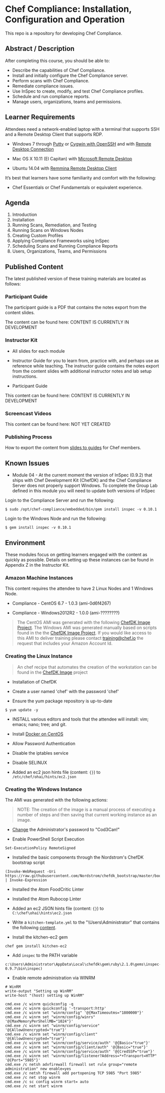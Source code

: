 # Chef Compliance: Installation, Configuration and Operation

This repo is a repository for developing Chef Compliance.

## Abstract / Description

After completing this course, you should be able to:

* Describe the capabilities of Chef Compliance.
* Install and initially configure the Chef Compliance server.
* Perform scans with Chef Compliance.
* Remediate compliance issues.
* Use InSpec to create, modify, and test Chef Compliance profiles.
* Schedule and run compliance reports.
* Manage users, organizations, teams and permissions.

## Learner Requirements

Attendees need a network-enabled laptop with a terminal that supports SSH and a Remote Desktop Client that supports RDP.

* Windows 7 through [Putty](http://www.putty.org/) or [Cygwin with OpenSSH](https://www.cygwin.com/) and with [Remote Desktop Connection](http://www.wikihow.com/Use-Remote-Desktop-in-Windows-7)

* Mac OS X 10.11 (El Capitan) with [Microsoft Remote Desktop](https://itunes.apple.com/us/app/microsoft-remote-desktop/id715768417?mt=12)

* Ubuntu 14.04 with [Remmina Remote Desktop Client](http://www.remmina.org/wp/)


It’s best that learners have some familiarity and comfort with the following:

* Chef Essentials or Chef Fundamentals or equivalent experience.

## Agenda

1. Introduction
2. Installation
3. Running Scans, Remediation, and Testing
4. Running Scans on Windows Nodes
5. Creating Custom Profiles
6. Applying Compliance Frameworks using InSpec
7. Scheduling Scans and Running Compliance Reports
8. Users, Organizations, Teams, and Permissions

## Published Content

The latest published version of these training materials are located as follows:

### Participant Guide

The participant guide is a PDF that contains the notes export from the content slides.

The content can be found here: CONTENT IS CURRENTLY IN DEVELOPMENT

### Instructor Kit

* All slides for each module

* Instructor Guide for you to learn from, practice with, and perhaps use as reference while teaching. The instructor guide contains the notes export from the content slides with additional instructor notes and lab setup instructions.

* Participant Guide

This content can be found here: CONTENT IS CURRENTLY IN DEVELOPMENT

### Screencast Videos

This content can be found here: NOT YET CREATED

### Publishing Process

How to export the content from [slides to guides](https://drive.google.com/file/d/0B4WmSTt8VtdKZDY5RnhIWVVYZkk/view?usp=sharing
) for Chef members.

## Known Issues

* Module 04 - At the current moment the version of InSpec (0.9.2) that ships with Chef Development Kit (ChefDK) and the Chef Compliance Server does not properly support Windows. To complete the Group Lab defined in this module you will need to update both versions of InSpec

Login to the Compliance Server and run the following:

```
$ sudo /opt/chef-compliance/embedded/bin/gem install inspec -v 0.10.1
```

Login to the Windows Node and run the following:

```
$ gem install inspec -v 0.10.1
```

## Environment

These modules focus on getting learners engaged with the content as quickly as possible. Details on setting up these instances can be found in Appendix Z in the Instructor Kit.

### Amazon Machine Instances

This content requires the attendee to have 2 Linux Nodes and 1 Windows Node.

* Compliance - CentOS 6.7 - 1.0.3 (ami-0d6f4267)

* Compliance - Windows2012R2 - 1.0.0 (ami-????????)

> The CentOS AMI was generated with the following [ChefDK Image Project](https://github.com/chef-training/chefdk-fundamentals-image). The Windows AMI was generated manually based on scripts found in the the [ChefDK Image Project](https://github.com/chef-training/chefdk-fundamentals-image). If you would like access to this AMI to deliver training please contact [training@chef.io](mailto:training@chef.io) the request that includes your Amazon Account Id.

### Creating the Linux Instance

> An chef recipe that automates the creation of the workstation can be found in the [ChefDK Image](
https://github.com/chef-training/chefdk-image/blob/master/cookbooks/workstations/recipes/compliance.rb) project

* Installation of ChefDK

* Create a user named 'chef' with the password 'chef'

* Ensure the yum package repository is up-to-date

```
$ yum update -y
```

* INSTALL various editors and tools that the attendee will install: vim; emacs; nano; tree; and git.

* Install [Docker on CentOS](https://docs.docker.com/engine/installation/centos/)

* Allow Password Authentication

* Disable the iptables service

* Disable SELINUX

* Added an ec2 json hints file (content: `{}`) to `/etc/chef/ohai/hints/ec2.json`


### Creating the Windows Instance

The AMI was generated with the following actions:

> NOTE: The creation of the image is a manual process of executing a number of steps and then saving that current working instance as an image.

* [Change](https://support.managed.com/kb/a472/how-to-change-the-administrator-password-in-windows-server-2003-2008-r2-or-2012.aspx) the Administrator's password to "Cod3Can!"

* Enable PowerShell Script Execution

```
Set-ExecutionPolicy RemoteSigned
```

* Installed the basic components through the Nordstrom's ChefDK bootstrap script

```
(Invoke-WebRequest -Uri https://raw.githubusercontent.com/Nordstrom/chefdk_bootstrap/master/bootstrap.ps1).Content | Invoke-Expression
```

* Installed the Atom FoodCritic Linter
* Installed the Atom Rubocop Linter

* Added an ec2 JSON hints file (content: `{}`) to `C:\chef\ohai\hints\ec2.json`

* Write a `kitchen-template.yml` to the "\\Users\\Administrator" that contains the following [content](https://github.com/chef-training/chef-essentials-windows/blob/master/kitchen-template.yml).

* Install the kitchen-ec2 gem

```
chef gem install kitchen-ec2
```

* Add `inspec` to the PATH variable

```
c:\Users\Administrator\AppData\Local\chefdk\gem\ruby\2.1.0\gems\inspec-0.9.7\bin\inspec)
```

* Enable remote administration via WINRM

```
# WinRM
write-output "Setting up WinRM"
write-host "(host) setting up WinRM"

cmd.exe /c winrm quickconfig -q
cmd.exe /c winrm quickconfig '-transport:http'
cmd.exe /c winrm set "winrm/config" '@{MaxTimeoutms="1800000"}'
cmd.exe /c winrm set "winrm/config/winrs" '@{MaxMemoryPerShellMB="1024"}'
cmd.exe /c winrm set "winrm/config/service" '@{AllowUnencrypted="true"}'
cmd.exe /c winrm set "winrm/config/client" '@{AllowUnencrypted="true"}'
cmd.exe /c winrm set "winrm/config/service/auth" '@{Basic="true"}'
cmd.exe /c winrm set "winrm/config/client/auth" '@{Basic="true"}'
cmd.exe /c winrm set "winrm/config/service/auth" '@{CredSSP="true"}'
cmd.exe /c winrm set "winrm/config/listener?Address=*+Transport=HTTP" '@{Port="5985"}'
cmd.exe /c netsh advfirewall firewall set rule group="remote administration" new enable=yes
cmd.exe /c netsh firewall add portopening TCP 5985 "Port 5985"
cmd.exe /c net stop winrm
cmd.exe /c sc config winrm start= auto
cmd.exe /c net start winrm
```
